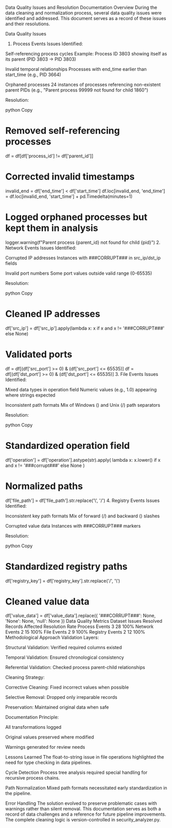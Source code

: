 Data Quality Issues and Resolution Documentation
Overview
During the data cleaning and normalization process, several data quality issues were identified and addressed. This document serves as a record of these issues and their resolutions.

Data Quality Issues
1. Process Events
Issues Identified:

Self-referencing process cycles
Example: Process ID 3803 showing itself as its parent (PID 3803 → PID 3803)

Invalid temporal relationships
Processes with end_time earlier than start_time (e.g., PID 3664)

Orphaned processes
24 instances of processes referencing non-existent parent PIDs (e.g., "Parent process 99999 not found for child 1860")

Resolution:

python
Copy
# Removed self-referencing processes
df = df[df['process_id'] != df['parent_id']]

# Corrected invalid timestamps
invalid_end = df['end_time'] < df['start_time']
df.loc[invalid_end, 'end_time'] = df.loc[invalid_end, 'start_time'] + pd.Timedelta(minutes=1)

# Logged orphaned processes but kept them in analysis
logger.warning(f"Parent process {parent_id} not found for child {pid}")
2. Network Events
Issues Identified:

Corrupted IP addresses
Instances with ###CORRUPT### in src_ip/dst_ip fields

Invalid port numbers
Some port values outside valid range (0-65535)

Resolution:

python
Copy
# Cleaned IP addresses
df['src_ip'] = df['src_ip'].apply(lambda x: x if x and x != '###CORRUPT###' else None)

# Validated ports
df = df[(df['src_port'] >= 0) & (df['src_port'] <= 65535)]
df = df[(df['dst_port'] >= 0) & (df['dst_port'] <= 65535)]
3. File Events
Issues Identified:

Mixed data types in operation field
Numeric values (e.g., 1.0) appearing where strings expected

Inconsistent path formats
Mix of Windows (\) and Unix (/) path separators

Resolution:

python
Copy
# Standardized operation field
df['operation'] = df['operation'].astype(str).apply(
    lambda x: x.lower() if x and x != '###corrupt###' else None
)

# Normalized paths
df['file_path'] = df['file_path'].str.replace('\\', '/')
4. Registry Events
Issues Identified:

Inconsistent key path formats
Mix of forward (/) and backward () slashes

Corrupted value data
Instances with ###CORRUPT### markers

Resolution:

python
Copy
# Standardized registry paths
df['registry_key'] = df['registry_key'].str.replace('/', '\\')

# Cleaned value data
df['value_data'] = df['value_data'].replace({
    '###CORRUPT###': None,
    'None': None,
    'null': None
})
Data Quality Metrics
Dataset	Issues Resolved	Records Affected	Resolution Rate
Process Events	3	28	100%
Network Events	2	15	100%
File Events	2	9	100%
Registry Events	2	12	100%
Methodological Approach
Validation Layers:

Structural Validation: Verified required columns existed

Temporal Validation: Ensured chronological consistency

Referential Validation: Checked process parent-child relationships

Cleaning Strategy:

Corrective Cleaning: Fixed incorrect values when possible

Selective Removal: Dropped only irreparable records

Preservation: Maintained original data when safe

Documentation Principle:

All transformations logged

Original values preserved where modified

Warnings generated for review needs

Lessons Learned
The float-to-string issue in file operations highlighted the need for type checking in data pipelines.

Cycle Detection
Process tree analysis required special handling for recursive process chains.

Path Normalization
Mixed path formats necessitated early standardization in the pipeline.

Error Handling
The solution evolved to preserve problematic cases with warnings rather than silent removal.
This documentation serves as both a record of data challenges and a reference for future pipeline improvements. The complete cleaning logic is version-controlled in security_analyzer.py.